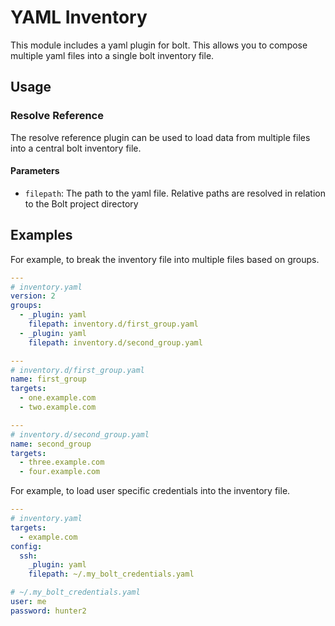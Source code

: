 # YAML Inventory

This module includes a yaml plugin for bolt. This allows you to compose
multiple yaml files into a single bolt inventory file.

## Usage

### Resolve Reference

The resolve reference plugin can be used to load data from multiple files into
a central bolt inventory file.

#### Parameters

- `filepath`: The path to the yaml file. Relative paths are resolved in relation to the Bolt project directory

## Examples
For example, to break the inventory file into multiple files based on groups.


```yaml
---
# inventory.yaml
version: 2
groups:
  - _plugin: yaml
    filepath: inventory.d/first_group.yaml
  - _plugin: yaml
    filepath: inventory.d/second_group.yaml
```

```yaml
---
# inventory.d/first_group.yaml
name: first_group
targets:
  - one.example.com
  - two.example.com
```

```yaml
---
# inventory.d/second_group.yaml
name: second_group
targets:
  - three.example.com
  - four.example.com
```


For example, to load user specific credentials into the inventory file.

```yaml
---
# inventory.yaml
targets:
  - example.com
config:
  ssh:
    _plugin: yaml
    filepath: ~/.my_bolt_credentials.yaml
```

```yaml
# ~/.my_bolt_credentials.yaml
user: me
password: hunter2
```
